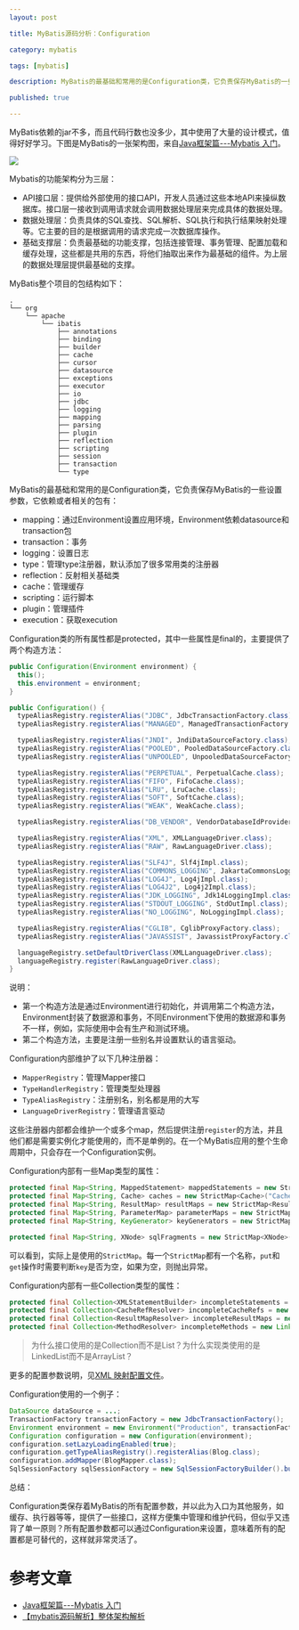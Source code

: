 ```yaml
---
layout: post

title: MyBatis源码分析：Configuration

category: mybatis

tags: [mybatis]

description: MyBatis的最基础和常用的是Configuration类，它负责保存MyBatis的一些设置参数。

published: true

---
```


MyBatis依赖的jar不多，而且代码行数也没多少，其中使用了大量的设计模式，值得好好学习。下图是MyBatis的一张架构图，来自[Java框架篇---Mybatis 入门](http://www.imooc.com/article/1291)。

![](http://img.mukewang.com/55b1dbbd00016b6407090390.png)

Mybatis的功能架构分为三层：

- API接口层：提供给外部使用的接口API，开发人员通过这些本地API来操纵数据库。接口层一接收到调用请求就会调用数据处理层来完成具体的数据处理。
- 数据处理层：负责具体的SQL查找、SQL解析、SQL执行和执行结果映射处理等。它主要的目的是根据调用的请求完成一次数据库操作。
- 基础支撑层：负责最基础的功能支撑，包括连接管理、事务管理、配置加载和缓存处理，这些都是共用的东西，将他们抽取出来作为最基础的组件。为上层的数据处理层提供最基础的支撑。

MyBatis整个项目的包结构如下：

~~~
.
└── org
    └── apache
        └── ibatis
            ├── annotations
            ├── binding
            ├── builder
            ├── cache
            ├── cursor
            ├── datasource
            ├── exceptions
            ├── executor
            ├── io
            ├── jdbc
            ├── logging
            ├── mapping
            ├── parsing
            ├── plugin
            ├── reflection
            ├── scripting
            ├── session
            ├── transaction
            └── type
~~~

MyBatis的最基础和常用的是Configuration类，它负责保存MyBatis的一些设置参数，它依赖或者相关的包有：

- mapping：通过Environment设置应用环境，Environment依赖datasource和transaction包
- transaction：事务
- logging：设置日志
- type：管理type注册器，默认添加了很多常用类的注册器
- reflection：反射相关基础类
- cache：管理缓存
- scripting：运行脚本
- plugin：管理插件
- execution：获取execution

Configuration类的所有属性都是protected，其中一些属性是final的，主要提供了两个构造方法：

~~~java
public Configuration(Environment environment) {
  this();
  this.environment = environment;
}

public Configuration() {
  typeAliasRegistry.registerAlias("JDBC", JdbcTransactionFactory.class);
  typeAliasRegistry.registerAlias("MANAGED", ManagedTransactionFactory.class);

  typeAliasRegistry.registerAlias("JNDI", JndiDataSourceFactory.class);
  typeAliasRegistry.registerAlias("POOLED", PooledDataSourceFactory.class);
  typeAliasRegistry.registerAlias("UNPOOLED", UnpooledDataSourceFactory.class);

  typeAliasRegistry.registerAlias("PERPETUAL", PerpetualCache.class);
  typeAliasRegistry.registerAlias("FIFO", FifoCache.class);
  typeAliasRegistry.registerAlias("LRU", LruCache.class);
  typeAliasRegistry.registerAlias("SOFT", SoftCache.class);
  typeAliasRegistry.registerAlias("WEAK", WeakCache.class);

  typeAliasRegistry.registerAlias("DB_VENDOR", VendorDatabaseIdProvider.class);

  typeAliasRegistry.registerAlias("XML", XMLLanguageDriver.class);
  typeAliasRegistry.registerAlias("RAW", RawLanguageDriver.class);

  typeAliasRegistry.registerAlias("SLF4J", Slf4jImpl.class);
  typeAliasRegistry.registerAlias("COMMONS_LOGGING", JakartaCommonsLoggingImpl.class);
  typeAliasRegistry.registerAlias("LOG4J", Log4jImpl.class);
  typeAliasRegistry.registerAlias("LOG4J2", Log4j2Impl.class);
  typeAliasRegistry.registerAlias("JDK_LOGGING", Jdk14LoggingImpl.class);
  typeAliasRegistry.registerAlias("STDOUT_LOGGING", StdOutImpl.class);
  typeAliasRegistry.registerAlias("NO_LOGGING", NoLoggingImpl.class);

  typeAliasRegistry.registerAlias("CGLIB", CglibProxyFactory.class);
  typeAliasRegistry.registerAlias("JAVASSIST", JavassistProxyFactory.class);

  languageRegistry.setDefaultDriverClass(XMLLanguageDriver.class);
  languageRegistry.register(RawLanguageDriver.class);
}
~~~

说明：

- 第一个构造方法是通过Environment进行初始化，并调用第二个构造方法，Environment封装了数据源和事务，不同Environment下使用的数据源和事务不一样，例如，实际使用中会有生产和测试环境。
- 第二个构造方法，主要是注册一些别名并设置默认的语言驱动。

Configuration内部维护了以下几种注册器：

- `MapperRegistry`：管理Mapper接口
- `TypeHandlerRegistry`：管理类型处理器
- `TypeAliasRegistry`：注册别名，别名都是用的大写
- `LanguageDriverRegistry`：管理语言驱动

这些注册器内部都会维护一个或多个map，然后提供注册`register`的方法，并且他们都是需要实例化才能使用的，而不是单例的。在一个MyBatis应用的整个生命周期中，只会存在一个Configuration实例。

Configuration内部有一些Map类型的属性：

~~~java
protected final Map<String, MappedStatement> mappedStatements = new StrictMap<MappedStatement>("Mapped Statements collection");
protected final Map<String, Cache> caches = new StrictMap<Cache>("Caches collection");
protected final Map<String, ResultMap> resultMaps = new StrictMap<ResultMap>("Result Maps collection");
protected final Map<String, ParameterMap> parameterMaps = new StrictMap<ParameterMap>("Parameter Maps collection");
protected final Map<String, KeyGenerator> keyGenerators = new StrictMap<KeyGenerator>("Key Generators collection");

protected final Map<String, XNode> sqlFragments = new StrictMap<XNode>("XML fragments parsed from previous mappers");
~~~

可以看到，实际上是使用的`StrictMap`。每一个`StrictMap`都有一个名称，`put`和`get`操作时需要判断`key`是否为空，如果为空，则抛出异常。

Configuration内部有一些Collection类型的属性：

~~~java
protected final Collection<XMLStatementBuilder> incompleteStatements = new LinkedList<XMLStatementBuilder>();
protected final Collection<CacheRefResolver> incompleteCacheRefs = new LinkedList<CacheRefResolver>();
protected final Collection<ResultMapResolver> incompleteResultMaps = new LinkedList<ResultMapResolver>();
protected final Collection<MethodResolver> incompleteMethods = new LinkedList<MethodResolver>();
~~~

>为什么接口使用的是Collection而不是List？为什么实现类使用的是LinkedList而不是ArrayList？

更多的配置参数说明，见[XML 映射配置文件](http://www.mybatis.org/mybatis-3/zh/configuration.html)。

Configuration使用的一个例子：

~~~java
DataSource dataSource = ...;
TransactionFactory transactionFactory = new JdbcTransactionFactory();
Environment environment = new Environment("Production", transactionFactory, dataSource);
Configuration configuration = new Configuration(environment);
configuration.setLazyLoadingEnabled(true);
configuration.getTypeAliasRegistry().registerAlias(Blog.class);
configuration.addMapper(BlogMapper.class);
SqlSessionFactory sqlSessionFactory = new SqlSessionFactoryBuilder().build(configuration);
~~~

总结：

Configuration类保存着MyBatis的所有配置参数，并以此为入口为其他服务，如缓存、执行器等等，提供了一些接口，这样方便集中管理和维护代码，但似乎又违背了单一原则？所有配置参数都可以通过Configuration来设置，意味着所有的配置都是可替代的，这样就非常灵活了。


# 参考文章

- [Java框架篇---Mybatis 入门](http://www.imooc.com/article/1291)
- [【mybatis源码解析】整体架构解析](http://sukerz.scse.cn/index.php/2016/02/01/mybatis-framework/)
